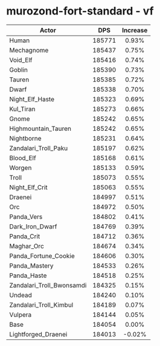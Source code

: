 # murozond-fort-standard - vf
| Actor | DPS | Increase |
|---|:---:|:---:|
|Human|185771|0.93%|
|Mechagnome|185437|0.75%|
|Void_Elf|185416|0.74%|
|Goblin|185390|0.73%|
|Tauren|185385|0.72%|
|Dwarf|185338|0.70%|
|Night_Elf_Haste|185323|0.69%|
|Kul_Tiran|185273|0.66%|
|Gnome|185242|0.65%|
|Highmountain_Tauren|185242|0.65%|
|Nightborne|185231|0.64%|
|Zandalari_Troll_Paku|185197|0.62%|
|Blood_Elf|185168|0.61%|
|Worgen|185133|0.59%|
|Troll|185073|0.55%|
|Night_Elf_Crit|185063|0.55%|
|Draenei|184997|0.51%|
|Orc|184972|0.50%|
|Panda_Vers|184802|0.41%|
|Dark_Iron_Dwarf|184769|0.39%|
|Panda_Crit|184712|0.36%|
|Maghar_Orc|184674|0.34%|
|Panda_Fortune_Cookie|184606|0.30%|
|Panda_Mastery|184533|0.26%|
|Panda_Haste|184518|0.25%|
|Zandalari_Troll_Bwonsamdi|184325|0.15%|
|Undead|184240|0.10%|
|Zandalari_Troll_Kimbul|184189|0.07%|
|Vulpera|184144|0.05%|
|Base|184054|0.00%|
|Lightforged_Draenei|184013|-0.02%|
